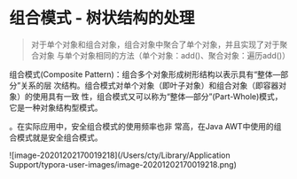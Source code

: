 # 组合模式	-	树状结构的处理

> 对于单个对象和组合对象，组合对象中聚合了单个对象，并且实现了对于聚合对象	与单个对象相同的方法（单个对象：add()、聚合对象：遍历add()）

组合模式(Composite Pattern)：组合多个对象形成树形结构以表示具有“整体—部分”关系的层 次结构。组合模式对单个对象（即叶子对象）和组合对象（即容器对象）的使用具有一致 性，组合模式又可以称为“整体—部分”(Part-Whole)模式，它是一种对象结构型模式。

。在实际应用中，安全组合模式的使用频率也非 常高，在Java AWT中使用的组合模式就是安全组合模式。

![image-20201202170019218](/Users/cty/Library/Application Support/typora-user-images/image-20201202170019218.png)